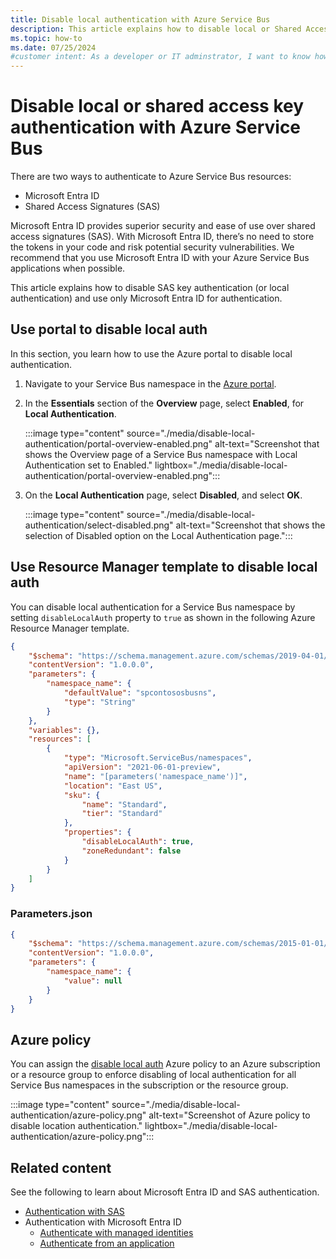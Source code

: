 ```yaml
---
title: Disable local authentication with Azure Service Bus
description: This article explains how to disable local or Shared Access Signature key authentication for a Service Bus namespace. 
ms.topic: how-to
ms.date: 07/25/2024 
#customer intent: As a developer or IT adminstrator, I want to know how to disable shared access key authentication and use only the Microsoft Entra ID authentication for higher security.
---
```


# Disable local or shared access key authentication with Azure Service Bus
There are two ways to authenticate to Azure Service Bus resources: 

- Microsoft Entra ID
- Shared Access Signatures (SAS)

Microsoft Entra ID provides superior security and ease of use over shared access signatures (SAS). With Microsoft Entra ID, there’s no need to store the tokens in your code and risk potential security vulnerabilities. We recommend that you use Microsoft Entra ID with your Azure Service Bus applications when possible.

This article explains how to disable SAS key authentication (or local authentication) and use only Microsoft Entra ID for authentication. 

## Use portal to disable local auth
In this section, you learn how to use the Azure portal to disable local authentication. 

1. Navigate to your Service Bus namespace in the [Azure portal](https://portal.azure.com).
1. In the **Essentials** section of the **Overview** page, select **Enabled**, for **Local Authentication**. 

    :::image type="content" source="./media/disable-local-authentication/portal-overview-enabled.png" alt-text="Screenshot that shows the Overview page of a Service Bus namespace with Local Authentication set to Enabled." lightbox="./media/disable-local-authentication/portal-overview-enabled.png":::
1. On the **Local Authentication** page, select **Disabled**, and select **OK**. 

      :::image type="content" source="./media/disable-local-authentication/select-disabled.png" alt-text="Screenshot that shows the selection of Disabled option on the Local Authentication page.":::

## Use Resource Manager template to disable local auth
You can disable local authentication for a Service Bus namespace by setting `disableLocalAuth` property to `true` as shown in the following Azure Resource Manager template.

```json
{
    "$schema": "https://schema.management.azure.com/schemas/2019-04-01/deploymentTemplate.json#",
    "contentVersion": "1.0.0.0",
    "parameters": {
        "namespace_name": {
            "defaultValue": "spcontososbusns",
            "type": "String"
        }
    },
    "variables": {},
    "resources": [
        {
            "type": "Microsoft.ServiceBus/namespaces",
            "apiVersion": "2021-06-01-preview",
            "name": "[parameters('namespace_name')]",
            "location": "East US",
            "sku": {
                "name": "Standard",
                "tier": "Standard"
            },
            "properties": {
                "disableLocalAuth": true,
                "zoneRedundant": false
            }
        }
    ]
}
``` 

### Parameters.json

```json
{
    "$schema": "https://schema.management.azure.com/schemas/2015-01-01/deploymentParameters.json#",
    "contentVersion": "1.0.0.0",
    "parameters": {
        "namespace_name": {
            "value": null
        }
    }
}
```

## Azure policy
You can assign the [disable local auth](https://portal.azure.com/#blade/Microsoft_Azure_Policy/PolicyDetailBlade/definitionId/%2Fproviders%2FMicrosoft.Authorization%2FpolicyDefinitions%2Fcfb11c26-f069-4c14-8e36-56c394dae5af) Azure policy to an Azure subscription or a resource group to enforce disabling of local authentication for all Service Bus namespaces in the subscription or the resource group.

:::image type="content" source="./media/disable-local-authentication/azure-policy.png" alt-text="Screenshot of Azure policy to disable location authentication." lightbox="./media/disable-local-authentication/azure-policy.png":::

## Related content
See the following to learn about Microsoft Entra ID and SAS authentication. 

- [Authentication with SAS](service-bus-sas.md) 
- Authentication with Microsoft Entra ID
    - [Authenticate with managed identities](service-bus-managed-service-identity.md)
    - [Authenticate from an application](authenticate-application.md)
